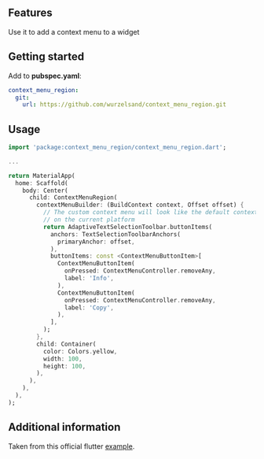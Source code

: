 <!--
This README describes the package. If you publish this package to pub.dev,
this README's contents appear on the landing page for your package.

For information about how to write a good package README, see the guide for
[writing package pages](https://dart.dev/guides/libraries/writing-package-pages).

For general information about developing packages, see the Dart guide for
[creating packages](https://dart.dev/guides/libraries/create-library-packages)
and the Flutter guide for
[developing packages and plugins](https://flutter.dev/developing-packages).
-->

## Features

Use it to add a context menu to a widget

## Getting started

Add to **pubspec.yaml**:

```yaml
context_menu_region:
  git: 
    url: https://github.com/wurzelsand/context_menu_region.git
```

## Usage

```dart
import 'package:context_menu_region/context_menu_region.dart';

...

return MaterialApp(
  home: Scaffold(
    body: Center(
      child: ContextMenuRegion(
        contextMenuBuilder: (BuildContext context, Offset offset) {
          // The custom context menu will look like the default context menu
          // on the current platform
          return AdaptiveTextSelectionToolbar.buttonItems(
            anchors: TextSelectionToolbarAnchors(
              primaryAnchor: offset,
            ),
            buttonItems: const <ContextMenuButtonItem>[
              ContextMenuButtonItem(
                onPressed: ContextMenuController.removeAny,
                label: 'Info',
              ),
              ContextMenuButtonItem(
                onPressed: ContextMenuController.removeAny,
                label: 'Copy',
              ),
            ],
          );
        },
        child: Container(
          color: Colors.yellow,
          width: 100,
          height: 100,
        ),
      ),
    ),
  ),
);
```

## Additional information

Taken from this official flutter [example](https://api.flutter.dev/flutter/widgets/ContextMenuController-class.html).
